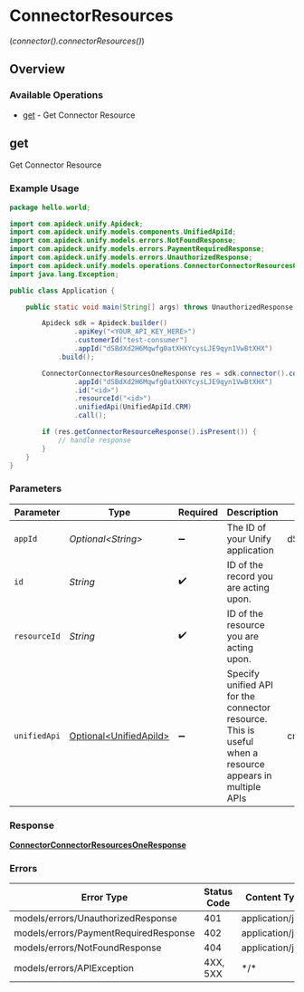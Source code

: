 # ConnectorResources
(*connector().connectorResources()*)

## Overview

### Available Operations

* [get](#get) - Get Connector Resource

## get

Get Connector Resource

### Example Usage

```java
package hello.world;

import com.apideck.unify.Apideck;
import com.apideck.unify.models.components.UnifiedApiId;
import com.apideck.unify.models.errors.NotFoundResponse;
import com.apideck.unify.models.errors.PaymentRequiredResponse;
import com.apideck.unify.models.errors.UnauthorizedResponse;
import com.apideck.unify.models.operations.ConnectorConnectorResourcesOneResponse;
import java.lang.Exception;

public class Application {

    public static void main(String[] args) throws UnauthorizedResponse, PaymentRequiredResponse, NotFoundResponse, Exception {

        Apideck sdk = Apideck.builder()
                .apiKey("<YOUR_API_KEY_HERE>")
                .customerId("test-consumer")
                .appId("dSBdXd2H6Mqwfg0atXHXYcysLJE9qyn1VwBtXHX")
            .build();

        ConnectorConnectorResourcesOneResponse res = sdk.connector().connectorResources().get()
                .appId("dSBdXd2H6Mqwfg0atXHXYcysLJE9qyn1VwBtXHX")
                .id("<id>")
                .resourceId("<id>")
                .unifiedApi(UnifiedApiId.CRM)
                .call();

        if (res.getConnectorResourceResponse().isPresent()) {
            // handle response
        }
    }
}
```

### Parameters

| Parameter                                                                                               | Type                                                                                                    | Required                                                                                                | Description                                                                                             | Example                                                                                                 |
| ------------------------------------------------------------------------------------------------------- | ------------------------------------------------------------------------------------------------------- | ------------------------------------------------------------------------------------------------------- | ------------------------------------------------------------------------------------------------------- | ------------------------------------------------------------------------------------------------------- |
| `appId`                                                                                                 | *Optional\<String>*                                                                                     | :heavy_minus_sign:                                                                                      | The ID of your Unify application                                                                        | dSBdXd2H6Mqwfg0atXHXYcysLJE9qyn1VwBtXHX                                                                 |
| `id`                                                                                                    | *String*                                                                                                | :heavy_check_mark:                                                                                      | ID of the record you are acting upon.                                                                   |                                                                                                         |
| `resourceId`                                                                                            | *String*                                                                                                | :heavy_check_mark:                                                                                      | ID of the resource you are acting upon.                                                                 |                                                                                                         |
| `unifiedApi`                                                                                            | [Optional\<UnifiedApiId>](../../models/components/UnifiedApiId.md)                                      | :heavy_minus_sign:                                                                                      | Specify unified API for the connector resource. This is useful when a resource appears in multiple APIs | crm                                                                                                     |

### Response

**[ConnectorConnectorResourcesOneResponse](../../models/operations/ConnectorConnectorResourcesOneResponse.md)**

### Errors

| Error Type                            | Status Code                           | Content Type                          |
| ------------------------------------- | ------------------------------------- | ------------------------------------- |
| models/errors/UnauthorizedResponse    | 401                                   | application/json                      |
| models/errors/PaymentRequiredResponse | 402                                   | application/json                      |
| models/errors/NotFoundResponse        | 404                                   | application/json                      |
| models/errors/APIException            | 4XX, 5XX                              | \*/\*                                 |